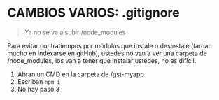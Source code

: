 # CAMBIOS VARIOS: .gitignore 

> Ya no se va a subir /node_modules

Para evitar contratiempos por módulos que instale o desinstale (tardan mucho en indexarse en gitHub), ustedes no van a ver una carpeta de /node_modules, los van a tener que instalar ustedes, no es difícil.

1. Abran un CMD en la carpeta de /gst-myapp
2. Escriban `npm i`
3. No hay paso 3
